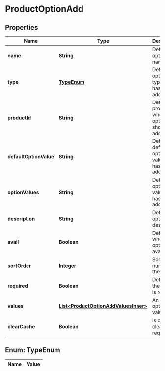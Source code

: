 

# ProductOptionAdd

## Properties

Name | Type | Description | Notes
------------ | ------------- | ------------- | -------------
**name** | **String** | Defines option&#39;s name | 
**type** | [**TypeEnum**](#TypeEnum) | Defines option&#39;s type that has to be added | 
**productId** | **String** | Defines product id where the option should be added |  [optional]
**defaultOptionValue** | **String** | Defines default option value that has to be added |  [optional]
**optionValues** | **String** | Defines option values that has to be added |  [optional]
**description** | **String** | Defines option&#39;s description |  [optional]
**avail** | **Boolean** | Defines whether the option is available |  [optional]
**sortOrder** | **Integer** | Sort number in the list |  [optional]
**required** | **Boolean** | Defines if the option is required |  [optional]
**values** | [**List&lt;ProductOptionAddValuesInner&gt;**](ProductOptionAddValuesInner.md) | An array of option values.&lt;/b&gt; |  [optional]
**clearCache** | **Boolean** | Is cache clear required |  [optional]


## Enum: TypeEnum

Name | Value
---- | -----




